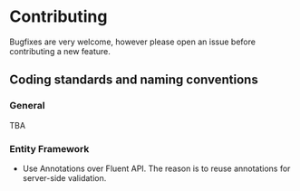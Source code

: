 # Contributing

Bugfixes are very welcome, however please open an issue before contributing a new feature.

## Coding standards and naming conventions

### General

TBA

### Entity Framework

* Use Annotations over Fluent API. The reason is to reuse annotations for server-side validation.
